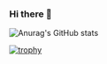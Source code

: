 ### Hi there 👋

![Anurag's GitHub stats](https://git-hub-readme-stats-clone-kfcq.vercel.app/api?username=hataYK&show_icons=true&theme=dark)

[![trophy](https://github-profile-trophy.vercel.app/?username=hataYK&theme=monokai)](https://github.com/ryo-ma/github-profile-trophy)


<!--
**hataYK/hataYK** is a ✨ _special_ ✨ repository because its `README.md` (this file) appears on your GitHub profile.

Here are some ideas to get you started:

- 🔭 I’m currently working on ...
- 🌱 I’m currently learning ...
- 👯 I’m looking to collaborate on ...
- 🤔 I’m looking for help with ...
- 💬 Ask me about ...
- 📫 How to reach me: ...
- 😄 Pronouns: ...
- ⚡ Fun fact: ...
-->
